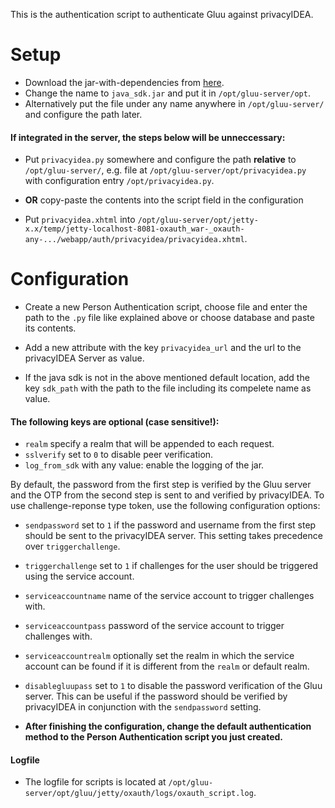 This is the authentication script to authenticate Gluu against privacyIDEA.

# Setup

* Download the jar-with-dependencies from [here](https://github.com/privacyidea/sdk-java/releases).
* Change the name to ``java_sdk.jar`` and put it in ``/opt/gluu-server/opt``.
* Alternatively put the file under any name anywhere in ``/opt/gluu-server/`` and configure the path later.

#### If integrated in the server, the steps below will be unneccessary:

* Put ``privacyidea.py`` somewhere and configure the path  **relative** to ``/opt/gluu-server/``, e.g. file at ``/opt/gluu-server/opt/privacyidea.py`` with configuration entry ``/opt/privacyidea.py``.
* **OR** copy-paste the contents into the script field in the configuration

* Put ``privacyidea.xhtml`` into ``/opt/gluu-server/opt/jetty-x.x/temp/jetty-localhost-8081-oxauth_war-_oxauth-any-.../webapp/auth/privacyidea/privacyidea.xhtml``.

# Configuration

* Create a new Person Authentication script, choose file and enter the path to the ``.py`` file like explained above or choose database and paste its contents.

* Add a new attribute with the key ``privacyidea_url`` and the url to the privacyIDEA Server as value.

* If the java sdk is not in the above mentioned default location, add the key ``sdk_path`` with the path to the file including its compelete name as value.

#### The following keys are optional (case sensitive!):

* ``realm`` specify a realm that will be appended to each request.
* ``sslverify`` set to ``0`` to disable peer verification.
* ``log_from_sdk`` with any value: enable the logging of the jar.

By default, the password from the first step is verified by the Gluu server and the OTP from the second step is sent to and verified by privacyIDEA.
To use challenge-reponse type token, use the following configuration options:
* ``sendpassword`` set to ``1`` if the password and username from the first step should be sent to the privacyIDEA server. This setting takes precedence over ``triggerchallenge``.
* ``triggerchallenge`` set to ``1`` if challenges for the user should be triggered using the service account.
* ``serviceaccountname`` name of the service account to trigger challenges with.
* ``serviceaccountpass`` password of the service account to trigger challenges with.
* ``serviceaccountrealm`` optionally set the realm in which the service account can be found if it is different from the ``realm`` or default realm.
* ``disablegluupass`` set to ``1`` to disable the password verification of the Gluu server. This can be useful if the password should be verified by privacyIDEA in conjunction with the ``sendpassword`` setting.

* **After finishing the configuration, change the default authentication method to the Person Authentication script you just created.**

#### Logfile

* The logfile for scripts is located at ``/opt/gluu-server/opt/gluu/jetty/oxauth/logs/oxauth_script.log``.
